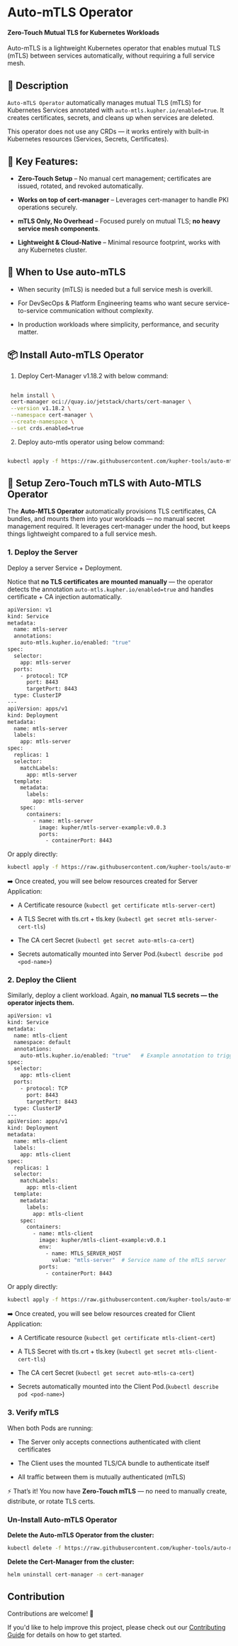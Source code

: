 # Auto-mTLS Operator
 #### Zero-Touch Mutual TLS for Kubernetes Workloads
Auto-mTLS is a lightweight Kubernetes operator that enables mutual TLS (mTLS) between services automatically, without requiring a full service mesh.

## 📖 Description
`Auto-mTLS Operator` automatically manages mutual TLS (mTLS) for Kubernetes Services annotated with `auto-mtls.kupher.io/enabled=true`. It creates certificates, secrets, and cleans up when services are deleted.

This operator does not use any CRDs — it works entirely with built-in Kubernetes resources (Services, Secrets, Certificates).

## 🔑 Key Features:
- **Zero-Touch Setup** – No manual cert management; certificates are issued, rotated, and revoked automatically.

- **Works on top of cert-manager** – Leverages cert-manager to handle PKI operations securely.

- **mTLS Only, No Overhead** – Focused purely on mutual TLS; **no heavy service mesh components**.

- **Lightweight & Cloud-Native** – Minimal resource footprint, works with any Kubernetes cluster.

## 📌 When to Use auto-mTLS

- When security (mTLS) is needed but a full service mesh is overkill.

- For DevSecOps & Platform Engineering teams who want secure service-to-service communication without complexity.

- In production workloads where simplicity, performance, and security matter.

## 📦 Install Auto-mTLS Operator

1. Deploy Cert-Manager v1.18.2 with below command:
 ```sh
   
  helm install \
  cert-manager oci://quay.io/jetstack/charts/cert-manager \
  --version v1.18.2 \
  --namespace cert-manager \
  --create-namespace \
  --set crds.enabled=true
```

2.  Deploy auto-mtls operator using below command:
```sh

kubectl apply -f https://raw.githubusercontent.com/kupher-tools/auto-mtls/refs/heads/main/deploy/auto-mtls-deploy.yaml
```
## 🔐 Setup Zero-Touch mTLS with Auto-MTLS Operator

The **Auto-MTLS Operator** automatically provisions TLS certificates, CA bundles, and mounts them into your workloads — no manual secret management required.
It leverages cert-manager under the hood, but keeps things lightweight compared to a full service mesh.

### 1. Deploy the Server
Deploy a server Service + Deployment.

Notice that **no TLS certificates are mounted manually** — the operator detects the annotation `auto-mtls.kupher.io/enabled=true` and handles certificate + CA injection automatically.

```sh
apiVersion: v1
kind: Service
metadata:
  name: mtls-server
  annotations:
    auto-mtls.kupher.io/enabled: "true"
spec:
  selector:
    app: mtls-server
  ports:
    - protocol: TCP
      port: 8443
      targetPort: 8443
  type: ClusterIP
---
apiVersion: apps/v1
kind: Deployment
metadata:
  name: mtls-server
  labels:
    app: mtls-server
spec:
  replicas: 1
  selector:
    matchLabels:
      app: mtls-server
  template:
    metadata:
      labels:
        app: mtls-server
    spec:
      containers:
        - name: mtls-server
          image: kupher/mtls-server-example:v0.0.3
          ports:
            - containerPort: 8443
```
Or apply directly:

```sh
kubectl apply -f https://raw.githubusercontent.com/kupher-tools/auto-mtls/refs/heads/main/examples/mtls-server/deploy/mtls-server.yaml

```
➡️ Once created, you will see below resources created for Server Application:

- A Certificate resource (`kubectl get certificate mtls-server-cert`)

- A TLS Secret with tls.crt + tls.key (`kubectl get secret mtls-server-cert-tls`)

- The CA cert Secret (`kubectl get secret auto-mtls-ca-cert`)

- Secrets automatically mounted into Server Pod.(`kubectl describe pod <pod-name>`)



### 2. Deploy the Client

Similarly, deploy a client workload. Again, **no manual TLS secrets — the operator injects them.**

```sh
apiVersion: v1
kind: Service
metadata:
  name: mtls-client
  namespace: default
  annotations:
    auto-mtls.kupher.io/enabled: "true"   # Example annotation to trigger operator
spec:
  selector:
    app: mtls-client
  ports:
    - protocol: TCP
      port: 8443
      targetPort: 8443
  type: ClusterIP
---
apiVersion: apps/v1
kind: Deployment
metadata:
  name: mtls-client
  labels:
    app: mtls-client
spec:
  replicas: 1
  selector:
    matchLabels:
      app: mtls-client
  template:
    metadata:
      labels:
        app: mtls-client
    spec:
      containers:
        - name: mtls-client
          image: kupher/mtls-client-example:v0.0.1
          env:
            - name: MTLS_SERVER_HOST
              value: "mtls-server"  # Service name of the mTLS server
          ports:
            - containerPort: 8443
```
Or apply directly:

```sh
kubectl apply -f https://raw.githubusercontent.com/kupher-tools/auto-mtls/refs/heads/main/examples/mtls-client/deploy/mtls-client.yaml

```

➡️ Once created, you will see below resources created for Client Application:

- A Certificate resource (`kubectl get certificate mtls-client-cert`)

- A TLS Secret with tls.crt + tls.key (`kubectl get secret mtls-client-cert-tls`)

- The CA cert Secret (`kubectl get secret auto-mtls-ca-cert`)

- Secrets automatically mounted into the Client Pod.(`kubectl describe pod <pod-name>`)



### 3. Verify mTLS

When both Pods are running:

- The Server only accepts connections authenticated with client certificates

- The Client uses the mounted TLS/CA bundle to authenticate itself

- All traffic between them is mutually authenticated (mTLS)

⚡ That’s it! You now have **Zero-Touch mTLS** — no need to manually create, distribute, or rotate TLS certs.


### Un-Install Auto-mTLS Operator
**Delete the Auto-mTLS Operator from the cluster:**

```sh
kubectl delete -f https://raw.githubusercontent.com/kupher-tools/auto-mtls/refs/heads/main/deploy/auto-mtls-deploy.yaml
```

**Delete the Cert-Manager from the cluster:**

```sh
helm uninstall cert-manager -n cert-manager
```



## Contribution

Contributions are welcome! 🎉  

If you'd like to help improve this project, please check out our [Contributing Guide](CONTRIBUTING.md) for details on how to get started. 

